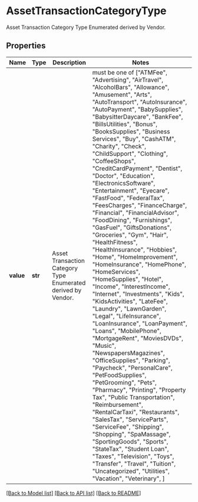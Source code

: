 # AssetTransactionCategoryType

Asset Transaction Category Type Enumerated derived by Vendor.

## Properties
Name | Type | Description | Notes
------------ | ------------- | ------------- | -------------
**value** | **str** | Asset Transaction Category Type Enumerated derived by Vendor. |  must be one of ["ATMFee", "Advertising", "AirTravel", "AlcoholBars", "Allowance", "Amusement", "Arts", "AutoTransport", "AutoInsurance", "AutoPayment", "BabySupplies", "BabysitterDaycare", "BankFee", "BillsUtilities", "Bonus", "BooksSupplies", "Business Services", "Buy", "CashATM", "Charity", "Check", "ChildSupport", "Clothing", "CoffeeShops", "CreditCardPayment", "Dentist", "Doctor", "Education", "ElectronicsSoftware", "Entertainment", "Eyecare", "FastFood", "FederalTax", "FeesCharges", "FinanceCharge", "Financial", "FinancialAdvisor", "FoodDining", "Furnishings", "GasFuel", "GiftsDonations", "Groceries", "Gym", "Hair", "HealthFitness", "HealthInsurance", "Hobbies", "Home", "HomeImprovement", "HomeInsurance", "HomePhone", "HomeServices", "HomeSupplies", "Hotel", "Income", "InterestIncome", "Internet", "Investments", "Kids", "KidsActivities", "LateFee", "Laundry", "LawnGarden", "Legal", "LifeInsurance", "LoanInsurance", "LoanPayment", "Loans", "MobilePhone", "MortgageRent", "MoviesDVDs", "Music", "NewspapersMagazines", "OfficeSupplies", "Parking", "Paycheck", "PersonalCare", "PetFoodSupplies", "PetGrooming", "Pets", "Pharmacy", "Printing", "Property Tax", "Public Transportation", "Reimbursement", "RentalCarTaxi", "Restaurants", "SalesTax", "ServiceParts", "ServiceFee", "Shipping", "Shopping", "SpaMassage", "SportingGoods", "Sports", "StateTax", "Student Loan", "Taxes", "Television", "Toys", "Transfer", "Travel", "Tuition", "Uncategorized", "Utilities", "Vacation", "Veterinary", ]

[[Back to Model list]](../README.md#documentation-for-models) [[Back to API list]](../README.md#documentation-for-api-endpoints) [[Back to README]](../README.md)


